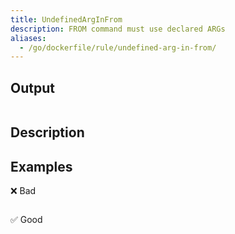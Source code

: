 ```yaml
---
title: UndefinedArgInFrom
description: FROM command must use declared ARGs
aliases:
  - /go/dockerfile/rule/undefined-arg-in-from/
---
```


## Output

```text
```

## Description

## Examples

❌ Bad

```dockerfile
```

✅ Good

```dockerfile
```

